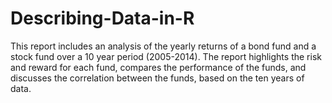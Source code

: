# Describing-Data-in-R
This report includes an analysis of the yearly returns of a bond fund and a stock fund over a 10 year period (2005-2014). The report highlights the risk and reward for each fund, compares the performance of the funds, and discusses the correlation between the funds,  based on the ten years of data. 
